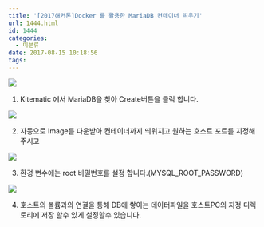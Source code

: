 ```yaml
---
title: '[2017해커톤]Docker 를 활용한 MariaDB 컨테이너 띄우기'
url: 1444.html
id: 1444
categories:
  - 미분류
date: 2017-08-15 10:18:56
tags:
---
```


![](https://ahea.files.wordpress.com/2017/08/1444_iwkb1js2dj.png)

1.  Kitematic 에서 MariaDB을 찾아 Create버튼을 클릭 합니다.

![](https://ahea.files.wordpress.com/2017/08/1444_krgq1cjm4o.png)

2.  자동으로 Image를 다운받아 컨테이너까지 띄워지고 원하는 호스트 포트를 지정해 주시고

![](https://ahea.files.wordpress.com/2017/08/1444_tfoloaupma.png)

3.  환경 변수에는 root 비밀번호를 설정 합니다.(MYSQL\_ROOT\_PASSWORD)

![](https://ahea.files.wordpress.com/2017/08/1444_aevjvafbqe.png)

4.  호스트의 볼륨과의 연결을 통해 DB에 쌓이는 데이터파일을 호스트PC의 지정 디렉토리에 저장 할수 있게 설정할수 있습니다.